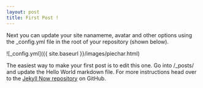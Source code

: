 ```yaml
---
layout: post
title: First Post !
---
```


Next you can update your site nanameme, avatar and other options using the _config.yml file in the root of your repository (shown below).

![_config.yml]({{ site.baseurl }}/images/piechar.html)

The easiest way to make your first post is to edit this one. Go into /_posts/ and update the Hello World markdown file. For more instructions head over to the [Jekyll Now repository](https://github.com/barryclark/jekyll-now) on GitHub.
